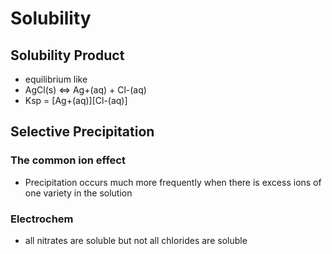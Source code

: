# Solubility
## Solubility Product
+ equilibrium like
+ AgCl(s) <=> Ag+(aq) + Cl-(aq)
+ Ksp = [Ag+(aq)][Cl-(aq)]

## Selective Precipitation
### The common ion effect
+ Precipitation occurs much more frequently when there is excess ions of one variety in the solution

### Electrochem
+ all nitrates are soluble but not all chlorides are soluble

